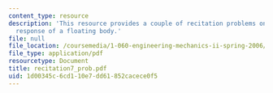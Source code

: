 ```yaml
---
content_type: resource
description: 'This resource provides a couple of recitation problems on topic: dynamic
  response of a floating body.'
file: null
file_location: /coursemedia/1-060-engineering-mechanics-ii-spring-2006/1d00345c6cd110e7dd61852cacece0f5_recitation7_prob.pdf
file_type: application/pdf
resourcetype: Document
title: recitation7_prob.pdf
uid: 1d00345c-6cd1-10e7-dd61-852cacece0f5
---
```

